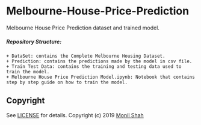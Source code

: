 # Melbourne-House-Price-Prediction
Melbourne House Price Prediction dataset and trained model.


##### Repository Structure:
```
+ DataSet: contains the Complete Melbourne Housing Dataset.
+ Prediction: contains the predictions made by the model in csv file. 
+ Train Test Data: contains the training and testing data used to train the model.
+ Melbourne House Price Prediction Model.ipynb: Notebook that contains step by step guide on how to train the model.
```




## Copyright
See [LICENSE](LICENSE) for details.
Copyright (c) 2019 [Monil Shah](https://www.linkedin.com/in/monil-shah-140650142/)
